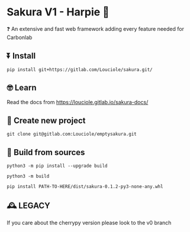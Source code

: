 # Sakura V1 - Harpie 🍒

❓ An extensive and fast web framework adding every feature needed for Carbonlab

## ⏬ Install

`pip install git+https://gitlab.com/Louciole/sakura.git/`

## 🤓 Learn

Read the docs from https://louciole.gitlab.io/sakura-docs/

## 👼 Create new project

`git clone git@gitlab.com:Louciole/emptysakura.git
`

## 📁 Build from sources

`python3 -m pip install --upgrade build`

`python3 -m build`

`pip install PATH-TO-HERE/dist/sakura-0.1.2-py3-none-any.whl`

## 🕰️ LEGACY
If you care about the cherrypy version please look to the v0 branch